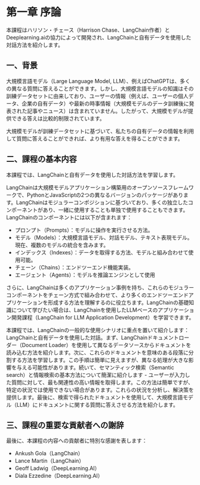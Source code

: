 # 第一章 序論

本課程はハリソン・チェース（Harrison Chase、LangChain作者）とDeeplearning.aiの協力によって開発され、LangChainと自有データを使用した対話方法を紹介します。


## 一、背景
大規模言語モデル（Large Language Model, LLM）、例えばChatGPTは、多くの異なる質問に答えることができます。しかし、大規模言語モデルの知識はその訓練データセットに由来しており、ユーザーの情報（例えば、ユーザーの個人データ、企業の自有データ）や最新の時事情報（大規模モデルのデータ訓練後に発表された記事やニュース）は含まれていません。したがって、大規模モデルが提供できる答えは比較的制限されています。

大規模モデルが訓練データセットに基づいて、私たちの自有データの情報を利用して質問に答えることができれば、より有用な答えを得ることができます。


## 二、課程の基本内容

本課程では、LangChainと自有データを使用した対話方法を学習します。

LangChainは大規模モデルアプリケーション構築用のオープンソースフレームワークで、PythonとJavaScriptの2つの異なるバージョンのパッケージがあります。LangChainはモジュラーコンポジションに基づいており、多くの独立したコンポーネントがあり、一緒に使用することも単独で使用することもできます。LangChainのコンポーネントには以下が含まれます：

- プロンプト（Prompts）：モデルに操作を実行させる方法。
- モデル（Models）：大規模言語モデル、対話モデル、テキスト表現モデル。現在、複数のモデルの統合を含みます。
- インデックス（Indexes）：データを取得する方法、モデルと組み合わせて使用可能。
- チェーン（Chains）：エンドツーエンド機能実装。
- エージェント（Agents）：モデルを推論エンジンとして使用

さらに、LangChainは多くのアプリケーション事例を持ち、これらのモジュラーコンポーネントをチェーン方式で組み合わせて、より多くのエンドツーエンドアプリケーションを形成する方法を理解するのに役立ちます。LangChainの基礎知識について学びたい場合は、LangChainを使用したLLMベースのアプリケーション開発課程（LangChain for LLM Application Development）を学習できます。

本課程では、LangChainの一般的な使用シナリオに重点を置いて紹介します：LangChainと自有データを使用した対話。まず、LangChainドキュメントローダー（Document Loader）を使用して異なるデータソースからドキュメントを読み込む方法を紹介します。次に、これらのドキュメントを意味のある段落に分割する方法を学習します。この手順は簡単に見えますが、異なる処理が大きな影響を与える可能性があります。続いて、セマンティック検索（Semantic search）と情報検索の基本方法について簡潔に紹介します - ユーザーが入力した質問に対して、最も関連性の高い情報を取得します。この方法は簡単ですが、特定の状況では使用できない場合があります。これらの状況を分析し、解決策を提供します。最後に、検索で得られたドキュメントを使用して、大規模言語モデル（LLM）にドキュメントに関する質問に答えさせる方法を紹介します。


## 三、課程の重要な貢献者への謝辞

最後に、本課程の内容への貢献者に特別な感謝を表します：
- Ankush Gola（LangChain）
- Lance Martin（LangChain）
- Geoff Ladwig（DeepLearning.AI）
- Diala Ezzedine（DeepLearning.AI）
